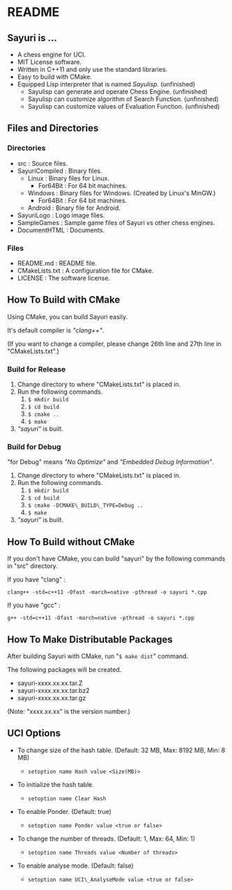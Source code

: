 README
======

Sayuri is ...
-------------

* A chess engine for UCI.
* MIT License software.
* Written in C++11 and only use the standard libraries.
* Easy to build with CMake.
* Equipped Lisp interpreter that is named *Sayulisp*. (unfinished)
    + Sayulisp can generate and operate Chess Engine. (unfinished)
    + Sayulisp can customize algorithm of Search Function. (unfinished)
    + Sayulisp can customize values of Evaluation Function. (unfinished)



Files and Directories
---------------------

### Directories ###

* src : Source files.
* SayuriCompiled : Binary files.
    + Linux : Binary files for Linux.
        - For64Bit : For 64 bit machines.
    + Windows : Binary files for Windows. (Created by Linux's MinGW.)
        - For64Bit : For 64 bit machines.
    + Android : Binary file for Android.
* SayuriLogo : Logo image files.
* SampleGames : Sample game files of Sayuri vs other chess engines.
* DocumentHTML : Documents.

### Files ###

* README.md : README file.
* CMakeLists.txt : A configuration file for CMake.
* LICENSE : The software license.



How To Build with CMake
-----------------------

Using CMake, you can build Sayuri easily.

It's default compiler is *"clang++"*.

(If you want to change a compiler, please change 26th line and 27th line
in "CMakeLists.txt".)

### Build for Release ###

1. Change directory to where "CMakeLists.txt" is placed in.
2. Run the following commands.
    1. `$ mkdir build`
    2. `$ cd build`
    3. `$ cmake ..`
    4. `$ make`
3. *"sayuri"* is built.

### Build for Debug ###

"for Debug" means *"No Optimize"* and *"Embedded Debug Information"*.

1. Change directory to where "CMakeLists.txt" is placed in.
2. Run the following commands.
    1. `$ mkdir build`
    2. `$ cd build`
    3. `$ cmake -DCMAKE\_BUILD\_TYPE=Debug ..`
    4. `$ make`
3. *"sayuri"* is built.



How To Build without CMake
--------------------------

If you don't have CMake, you can build "sayuri" by the following commands
in "src" directory.

If you have "clang" :

    clang++ -std=c++11 -Ofast -march=native -pthread -o sayuri *.cpp

If you have "gcc" :

    g++ -std=c++11 -Ofast -march=native -pthread -o sayuri *.cpp



How To Make Distributable Packages
----------------------------------

After building Sayuri with CMake, run "`$ make dist`" command.

The following packages will be created.

* sayuri-xxxx.xx.xx.tar.Z
* sayuri-xxxx.xx.xx.tar.bz2
* sayuri-xxxx.xx.xx.tar.gz

(Note: "xxxx.xx.xx" is the version number.)



UCI Options
-----------

* To change size of the hash table. (Default: 32 MB, Max: 8192 MB, Min: 8 MB)
    + `setoption name Hash value <Size(MB)>`

* To initialize the hash table.
    + `setoption name Clear Hash`

* To enable Ponder. (Default: true)
    + `setoption name Ponder value <true or false>`

* To change the number of threads. (Default: 1, Max: 64, Min: 1)
    + `setoption name Threads value <Number of threads>`

* To enable analyse mode. (Default: false)
    + `setoption name UCI\_AnalyseMode value <true or false>`
